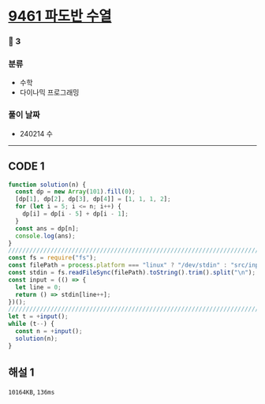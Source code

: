 # [9461 파도반 수열](https://www.acmicpc.net/problem/9461)

### 🥈 3

### 분류

- 수학
- 다이나믹 프로그래밍

### 풀이 날짜

- 240214 수

---

## CODE 1

```javascript
function solution(n) {
  const dp = new Array(101).fill(0);
  [dp[1], dp[2], dp[3], dp[4]] = [1, 1, 1, 2];
  for (let i = 5; i <= n; i++) {
    dp[i] = dp[i - 5] + dp[i - 1];
  }
  const ans = dp[n];
  console.log(ans);
}
///////////////////////////////////////////////////////////////////////////////
const fs = require("fs");
const filePath = process.platform === "linux" ? "/dev/stdin" : "src/input.txt";
const stdin = fs.readFileSync(filePath).toString().trim().split("\n");
const input = (() => {
  let line = 0;
  return () => stdin[line++];
})();
///////////////////////////////////////////////////////////////////////////////
let t = +input();
while (t--) {
  const n = +input();
  solution(n);
}
```

## 해설 1

`10164KB`, `136ms`
